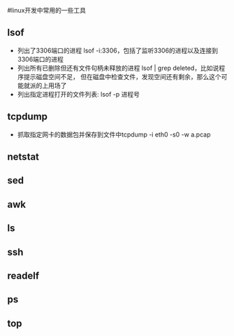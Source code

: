 #linux开发中常用的一些工具

## lsof
* 列出了3306端口的进程 lsof -i:3306，包括了监听3306的进程以及连接到3306端口的进程
* 列出所有已删除但还有文件句柄未释放的进程 lsof | grep deleted，比如说程序提示磁盘空间不足，
  但在磁盘中检查文件，发现空间还有剩余，那么这个可能就派的上用场了
* 列出指定进程打开的文件列表: lsof -p 进程号


## tcpdump
* 抓取指定网卡的数据包并保存到文件中tcpdump -i eth0 -s0 -w a.pcap

## netstat
## sed
## awk
## ls
## ssh
## readelf
## ps
## top
